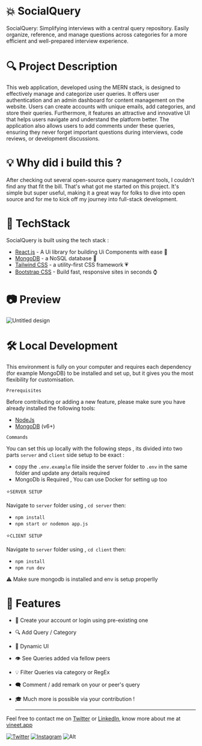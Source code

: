 
# 💥 SocialQuery 
SocialQuery: Simplifying interviews with a central query repository. Easily organize, reference, and manage questions across categories for a more efficient and well-prepared interview experience.

# 🔍 Project Description 
This web application, developed using the MERN stack, is designed to effectively manage and categorize user queries. It offers user authentication and an admin dashboard for content management on the website. Users can create accounts with unique emails, add categories, and store their queries. Furthermore, it features an attractive and innovative UI that helps users navigate and understand the platform better. The application also allows users to add comments under these queries, ensuring they never forget important questions during interviews, code reviews, or development discussions.

# 💡 Why did i build this ?
After checking out several open-source query management tools, I couldn't find any that fit the bill. That's what got me started on this project. It's simple but super useful, making it a great way for folks to dive into open source and for me to kick off my journey into full-stack development.

# 🟰 TechStack 
SocialQuery is built using the tech stack :

- [React.js](https://react.dev/) - A Ui library for building Ui Components with ease 🤌
- [MongoDB](https://www.mongodb.com/) - a NoSQL database 🎫
- [Tailwind CSS](https://tailwindcss.com/) - a utility-first CSS framework 💗
- [Bootstrap CSS](https://getbootstrap.com/) - Build fast, responsive sites in seconds ⌚

# 📷 Preview
![Untitled design](https://github.com/VineeTagarwaL-code/SocialQuery/assets/91052168/44d993eb-a4eb-4c9c-830b-7de9a8fcac95)

# 🛠️ Local Development
This environment is fully on your computer and requires each dependency (for example MongoDB) to be installed and set up, but it gives you the most flexibility for customisation.

`Prerequisites`

Before contributing or adding a new feature, please make sure you have already installed the following tools:

- [NodeJs](https://nodejs.org/en/download/) 
- [MongoDB](https://www.mongodb.com/home) (v6+)

`Commands`

You can set this up locally with the following steps , its divided into two parts `server` and `client` side setup to be exact :

-  copy the `.env.example` file inside the server folder to `.env` in the same folder and update any details required
-  MongoDb is Required , You can use Docker for setting up too

 ⭐`SERVER SETUP`
 
Navigate to `server` folder using , `cd server` then:
- `npm install`
- `npm start or nodemon app.js`

 ⭐`CLIENT SETUP`
 
Navigate to `server` folder using , `cd client` then:
- `npm install`
- `npm run dev`

⚠️ Make sure mongodb is installed and env is setup properlly 

# 🥑 Features
- 🧕 Create your account or login using pre-existing one
- 🔍 Add Query / Category 
- 🎫 Dynamic UI
- 👁️ See Queries added via fellow peers
- 💡 Filter Queries via category or RegEx
- 🗨️ Comment / add remark on your or peer's query
- 🎓 Much more is possible via your contribution !

  <hr/>





Feel free to contact me on [Twitter](https://twitter.com/vineet_codes) or [LinkedIn](https://www.linkedin.com/in/vineetagarwal2004/), know more about me at [vineet.app](https://vineetagarwal.netlify.app/)

[![Twitter](https://img.shields.io/badge/Twitter-follow-blue.svg?logo=twitter&logoColor=white)](https://twitter.com/vineet_codes/) [![Instagram](https://img.shields.io/badge/Instagram-follow-purple.svg?logo=instagram&logoColor=white)](https://www.instagram.com/codewithvineet/) 
![Alt](https://repobeats.axiom.co/api/embed/7cafa82ef6b3a1d8cb75fff1164dcb4f6eac25f2.svg "Repobeats analytics image")

